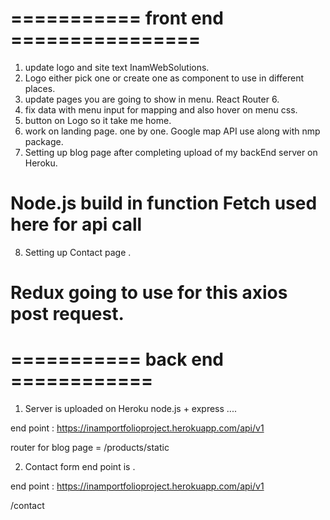 # =========== front end ================

1. update logo and site text InamWebSolutions.
2. Logo either pick one or create one as component to use in different places.
3. update pages you are going to show in menu. React Router 6.
4. fix data with menu input for mapping and also hover on menu css.
5. button on Logo so it take me home.
6. work on landing page. one by one. Google map API use along with nmp package.
7. Setting up blog page after completing upload of my backEnd server on Heroku.

# Node.js build in function Fetch used here for api call

8. Setting up Contact page .

# Redux going to use for this axios post request.

# =========== back end ============

1. Server is uploaded on Heroku node.js + express ....

end point : https://inamportfolioproject.herokuapp.com/api/v1

router for blog page = /products/static

<!-- ================ -->

2. Contact form end point is .

end point : https://inamportfolioproject.herokuapp.com/api/v1

/contact
